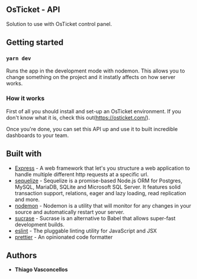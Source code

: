## OsTicket - API
Solution to use with OsTicket control panel.

## Getting started

### `yarn dev`

Runs the app in the development mode with nodemon.
This allows you to change something on the project and it instatly affects on how server works.

### How it works

First of all you should install and set-up an OsTicket environment.
If you don't know what it is, check this out(https://osticket.com/).

Once you're done, you can set this API up and use it to built incredible dashboards to your team.

## Built with

* [Express](https://expressjs.com) - A web framework that let's you structure a web application to handle multiple different http requests at a specific url.
* [sequelize](https://sequelize.org/) - Sequelize is a promise-based Node.js ORM for Postgres, MySQL, MariaDB, SQLite and Microsoft SQL Server. It features solid transaction support, relations, eager and lazy loading, read replication and more.
* [nodemon](https://nodemon.io/) - Nodemon is a utility that will monitor for any changes in your source and automatically restart your server. 
* [sucrase](https://www.npmjs.com/package/sucrase) - Sucrase is an alternative to Babel that allows super-fast development builds.
* [eslint](https://eslint.org/) - The pluggable linting utility for JavaScript and JSX
* [prettier](https://prettier.io/) - An opinionated code formatter

## Authors

* **Thiago Vasconcellos**
